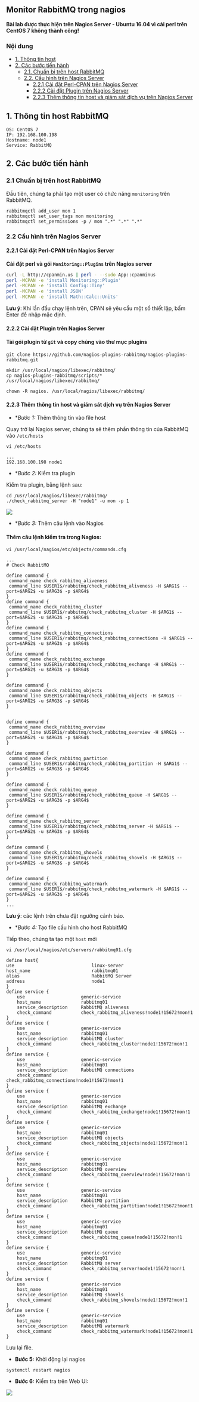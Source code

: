 ## Monitor RabbitMQ trong nagios

**Bài lab được thực hiện trên Nagios Server - Ubuntu 16.04 vì cài perl trên CentOS 7 không thành công!**

### Nội dung

- [ 1. Thông tin host ](#1)
- [ 2. Các bước tiến hành ](#2)
    - [ 2.1. Chuẩn bị trên host RabbitMQ ](#2.1)
    - [ 2.2. Cấu hình trên Nagios Server](#2.2)
        - [ 2.2.1 Cài đặt Perl-CPAN trên Nagios Server ](#2.2.1)
        - [ 2.2.2 Cài đặt Plugin trên Nagios Server ](#2.2.2)
        - [ 2.2.3 Thêm thông tin host và giám sát dịch vụ trên Nagios Server](#2.2.2)
<a name="1"></a>
## 1. Thông tin host RabbitMQ

```
OS: CentOS 7
IP: 192.168.100.198
Hostname: node1
Service: RabbitMQ
```

<a name="2"></a>
## 2. Các bước tiến hành

<a name="2.1"></a>
### 2.1 Chuẩn bị trên host RabbitMQ

Đầu tiên, chúng ta phải tạo một user có chức năng `monitoring` trên RabbitMQ.

```
rabbitmqctl add_user mon 1
rabbitmqctl set_user_tags mon monitoring
rabbitmqctl set_permissions -p / mon ".*" ".*" ".*" 
```

<a name="2.2"></a>
### 2.2 Cấu hình trên Nagios Server

<a name="2.2.1"></a>
#### 2.2.1 Cài đặt Perl-CPAN trên Nagios Server

**Cài đặt perl và gói `Monitoring::Plugins` trên Nagios server**

```sh
curl -L http://cpanmin.us | perl - --sudo App::cpanminus
perl -MCPAN -e 'install Monitoring::Plugin'
perl -MCPAN -e 'install Config::Tiny'
perl -MCPAN -e 'install JSON'
perl -MCPAN -e 'install Math::Calc::Units'
```

**Lưu ý**: Khi lần đầu chạy lệnh trên, CPAN sẽ yêu cầu một số thiết lập, bấm Enter để nhập mặc định.

<a name="2.2.2"></a>
#### 2.2.2 Cài đặt Plugin trên Nagios Server

#### Tải gói plugin từ `git` và copy chúng vào thư mục plugins

```
git clone https://github.com/nagios-plugins-rabbitmq/nagios-plugins-rabbitmq.git

mkdir /usr/local/nagios/libexec/rabbitmq/
cp nagios-plugins-rabbitmq/scripts/* /usr/local/nagios/libexec/rabbitmq/

chown -R nagios. /usr/local/nagios/libexec/rabbitmq/
```

<a name="2.2.3"></a>
#### 2.2.3 Thêm thông tin host và giám sát dịch vụ trên Nagios Server

- **Bước 1:* Thêm thông tin vào file host

Quay trở lại Nagios server, chúng ta sẽ thêm phần thông tin của RabbitMQ vào `/etc/hosts`

```
vi /etc/hosts
```

```
...
192.168.100.198 node1
```
- **Bước 2:* Kiểm tra plugin

Kiểm tra plugin, bằng lệnh sau:

```
cd /usr/local/nagios/libexec/rabbitmq/
./check_rabbitmq_server -H "node1" -u mon -p 1
```

<img src="../../images/plugin-rabbitmq1.png" />

- **Bước 3:* Thêm câu lệnh vào Nagios

#### Thêm câu lệnh kiểm tra trong Nagios:

```
vi /usr/local/nagios/etc/objects/commands.cfg
```

```
...
# Check RabbitMQ

define command {
 command_name check_rabbitmq_aliveness
 command_line $USER1$/rabbitmq/check_rabbitmq_aliveness -H $ARG1$ --port=$ARG2$ -u $ARG3$ -p $ARG4$
}
define command {
 command_name check_rabbitmq_cluster 
 command_line $USER1$/rabbitmq/check_rabbitmq_cluster -H $ARG1$ --port=$ARG2$ -u $ARG3$ -p $ARG4$
}
define command {
 command_name check_rabbitmq_connections
 command_line $USER1$/rabbitmq/check_rabbitmq_connections -H $ARG1$ --port=$ARG2$ -u $ARG3$ -p $ARG4$
}
define command {
 command_name check_rabbitmq_exchange
 command_line $USER1$/rabbitmq/check_rabbitmq_exchange -H $ARG1$ --port=$ARG2$ -u $ARG3$ -p $ARG4$
}

define command {
 command_name check_rabbitmq_objects
 command_line $USER1$/rabbitmq/check_rabbitmq_objects -H $ARG1$ --port=$ARG2$ -u $ARG3$ -p $ARG4$
}


define command {
 command_name check_rabbitmq_overview
 command_line $USER1$/rabbitmq/check_rabbitmq_overview -H $ARG1$ --port=$ARG2$ -u $ARG3$ -p $ARG4$
}

define command {
 command_name check_rabbitmq_partition
 command_line $USER1$/rabbitmq/check_rabbitmq_partition -H $ARG1$ --port=$ARG2$ -u $ARG3$ -p $ARG4$
}

define command {
 command_name check_rabbitmq_queue
 command_line $USER1$/rabbitmq/check_rabbitmq_queue -H $ARG1$ --port=$ARG2$ -u $ARG3$ -p $ARG4$
}

define command {
 command_name check_rabbitmq_server
 command_line $USER1$/rabbitmq/check_rabbitmq_server -H $ARG1$ --port=$ARG2$ -u $ARG3$ -p $ARG4$
}

define command {
 command_name check_rabbitmq_shovels
 command_line $USER1$/rabbitmq/check_rabbitmq_shovels -H $ARG1$ --port=$ARG2$ -u $ARG3$ -p $ARG4$
}

define command {
 command_name check_rabbitmq_watermark
 command_line $USER1$/rabbitmq/check_rabbitmq_watermark -H $ARG1$ --port=$ARG2$ -u $ARG3$ -p $ARG4$
}
...
```

**Lưu ý**: các lệnh trên chưa đặt ngưỡng cảnh báo.

- **Bước 4:* Tạo file cấu hình cho host RabbitMQ

Tiếp theo, chúng ta tạo một `host` mới

```
vi /usr/local/nagios/etc/servers/rabbitmq01.cfg
```

```
define host{
use                             linux-server
host_name                       rabbitmq01
alias                           RabbitMQ Server
address                         node1
}
define service {
    use                     generic-service
    host_name               rabbitmq01
    service_description     RabbitMQ aliveness
    check_command           check_rabbitmq_aliveness!node1!15672!mon!1
}
define service {
    use                     generic-service
    host_name               rabbitmq01
    service_description     RabbitMQ cluster
    check_command           check_rabbitmq_cluster!node1!15672!mon!1
}
define service {
    use                     generic-service
    host_name               rabbitmq01
    service_description     RabbitMQ connections
    check_command           check_rabbitmq_connections!node1!15672!mon!1
}
define service {
    use                     generic-service
    host_name               rabbitmq01
    service_description     RabbitMQ exchange
    check_command           check_rabbitmq_exchange!node1!15672!mon!1
}
define service {
    use                     generic-service
    host_name               rabbitmq01
    service_description     RabbitMQ objects 
    check_command           check_rabbitmq_objects!node1!15672!mon!1
}
define service {
    use                     generic-service
    host_name               rabbitmq01
    service_description     RabbitMQ overview  
    check_command           check_rabbitmq_overview!node1!15672!mon!1
}
define service {
    use                     generic-service
    host_name               rabbitmq01
    service_description     RabbitMQ partition 
    check_command           check_rabbitmq_partition!node1!15672!mon!1
}
define service {
    use                     generic-service
    host_name               rabbitmq01
    service_description     RabbitMQ queue
    check_command           check_rabbitmq_queue!node1!15672!mon!1
}
define service {
    use                     generic-service
    host_name               rabbitmq01
    service_description     RabbitMQ server 
    check_command           check_rabbitmq_server!node1!15672!mon!1
}
define service {
    use                     generic-service
    host_name               rabbitmq01
    service_description     RabbitMQ shovels 
    check_command           check_rabbitmq_shovels!node1!15672!mon!1
}
define service {
    use                     generic-service
    host_name               rabbitmq01
    service_description     RabbitMQ watermark
    check_command           check_rabbitmq_watermark!node1!15672!mon!1
}
```

Lưu lại file.

- **Bước 5:** Khởi động lại nagios

```
systemctl restart nagios
```

- **Bước 6:** Kiểm tra trên Web UI:

<img src="../../images/plugin-rabbitmq2.png">